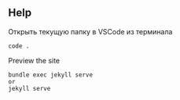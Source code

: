 ## Help

Открыть текущую папку в VSCode из терминала

    code .

Preview the site

    bundle exec jekyll serve
    or
    jekyll serve